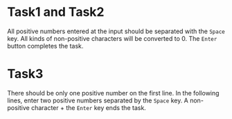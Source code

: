 # Task1 and Task2
All positive numbers entered at the input should be separated with the `Space` key.
All kinds of non-positive characters will be converted to 0.
The `Enter` button completes the task.

# Task3
There should be only one positive number on the first line.
In the following lines, enter two positive numbers separated by the `Space` key.
A non-positive character + the `Enter` key ends the task.